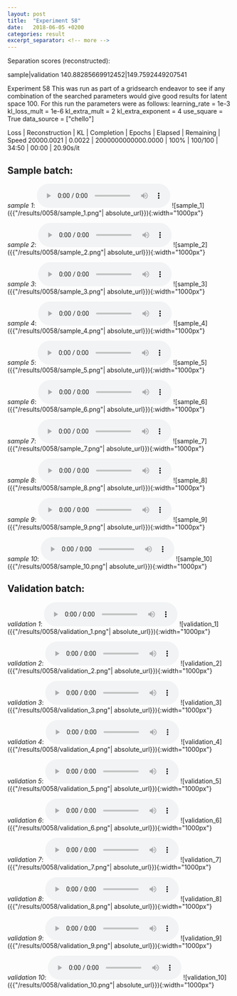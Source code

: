```yaml
---
layout: post
title:  "Experiment 58"
date:   2018-06-05 +0200
categories: result
excerpt_separator: <!-- more -->
---
```

Separation scores (reconstructed):

sample|validation
140.88285669912452|149.7592449207541
<!-- more -->
Experiment 58
This was run as part of a gridsearch endeavor to see if any combination of the searched parameters would give good results for latent space 100.
For this run the parameters were as follows:
learning_rate = 1e-3
kl_loss_mult = 1e-6
kl_extra_mult = 2
kl_extra_exponent = 4
use_square = True
data_source = ["chello"]

Loss | Reconstruction | KL | Completion | Epochs | Elapsed | Remaining | Speed
20000.0021 | 0.0022 | 2000000000000.0000 | 100% | 100/100 | 34:50 | 00:00 | 20.90s/it

## **Sample batch**:
_sample 1_:
<audio src="/ResultsOverview/results/0058/sample_1.wav" controls preload></audio>
![sample_1]({{"/results/0058/sample_1.png"| absolute_url}}){:width="1000px"}

_sample 2_:
<audio src="/ResultsOverview/results/0058/sample_2.wav" controls preload></audio>
![sample_2]({{"/results/0058/sample_2.png"| absolute_url}}){:width="1000px"}

_sample 3_:
<audio src="/ResultsOverview/results/0058/sample_3.wav" controls preload></audio>
![sample_3]({{"/results/0058/sample_3.png"| absolute_url}}){:width="1000px"}

_sample 4_:
<audio src="/ResultsOverview/results/0058/sample_4.wav" controls preload></audio>
![sample_4]({{"/results/0058/sample_4.png"| absolute_url}}){:width="1000px"}

_sample 5_:
<audio src="/ResultsOverview/results/0058/sample_5.wav" controls preload></audio>
![sample_5]({{"/results/0058/sample_5.png"| absolute_url}}){:width="1000px"}

_sample 6_:
<audio src="/ResultsOverview/results/0058/sample_6.wav" controls preload></audio>
![sample_6]({{"/results/0058/sample_6.png"| absolute_url}}){:width="1000px"}

_sample 7_:
<audio src="/ResultsOverview/results/0058/sample_7.wav" controls preload></audio>
![sample_7]({{"/results/0058/sample_7.png"| absolute_url}}){:width="1000px"}

_sample 8_:
<audio src="/ResultsOverview/results/0058/sample_8.wav" controls preload></audio>
![sample_8]({{"/results/0058/sample_8.png"| absolute_url}}){:width="1000px"}

_sample 9_:
<audio src="/ResultsOverview/results/0058/sample_9.wav" controls preload></audio>
![sample_9]({{"/results/0058/sample_9.png"| absolute_url}}){:width="1000px"}

_sample 10_:
<audio src="/ResultsOverview/results/0058/sample_10.wav" controls preload></audio>
![sample_10]({{"/results/0058/sample_10.png"| absolute_url}}){:width="1000px"}

## **Validation batch**:
_validation 1_:
<audio src="/ResultsOverview/results/0058/validation_1.wav" controls preload></audio>
![validation_1]({{"/results/0058/validation_1.png"| absolute_url}}){:width="1000px"}

_validation 2_:
<audio src="/ResultsOverview/results/0058/validation_2.wav" controls preload></audio>
![validation_2]({{"/results/0058/validation_2.png"| absolute_url}}){:width="1000px"}

_validation 3_:
<audio src="/ResultsOverview/results/0058/validation_3.wav" controls preload></audio>
![validation_3]({{"/results/0058/validation_3.png"| absolute_url}}){:width="1000px"}

_validation 4_:
<audio src="/ResultsOverview/results/0058/validation_4.wav" controls preload></audio>
![validation_4]({{"/results/0058/validation_4.png"| absolute_url}}){:width="1000px"}

_validation 5_:
<audio src="/ResultsOverview/results/0058/validation_5.wav" controls preload></audio>
![validation_5]({{"/results/0058/validation_5.png"| absolute_url}}){:width="1000px"}

_validation 6_:
<audio src="/ResultsOverview/results/0058/validation_6.wav" controls preload></audio>
![validation_6]({{"/results/0058/validation_6.png"| absolute_url}}){:width="1000px"}

_validation 7_:
<audio src="/ResultsOverview/results/0058/validation_7.wav" controls preload></audio>
![validation_7]({{"/results/0058/validation_7.png"| absolute_url}}){:width="1000px"}

_validation 8_:
<audio src="/ResultsOverview/results/0058/validation_8.wav" controls preload></audio>
![validation_8]({{"/results/0058/validation_8.png"| absolute_url}}){:width="1000px"}

_validation 9_:
<audio src="/ResultsOverview/results/0058/validation_9.wav" controls preload></audio>
![validation_9]({{"/results/0058/validation_9.png"| absolute_url}}){:width="1000px"}

_validation 10_:
<audio src="/ResultsOverview/results/0058/validation_10.wav" controls preload></audio>
![validation_10]({{"/results/0058/validation_10.png"| absolute_url}}){:width="1000px"}
